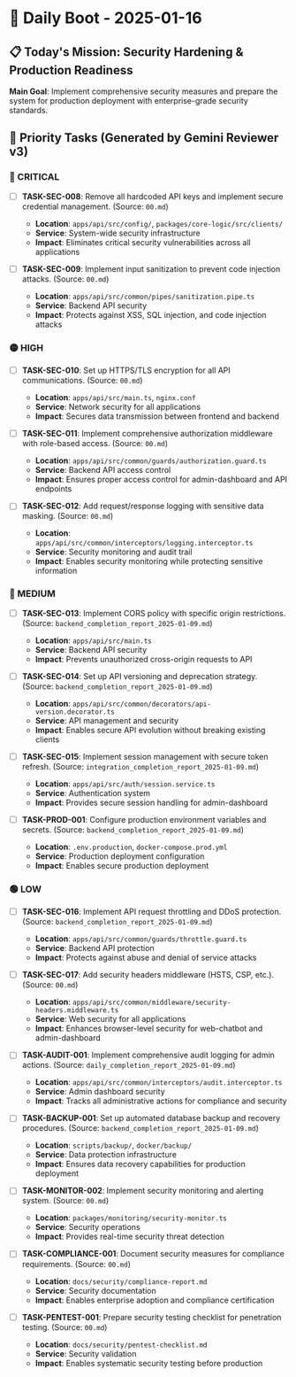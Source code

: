 # 🚀 Daily Boot - 2025-01-16

## 📋 Today's Mission: Security Hardening & Production Readiness

**Main Goal**: Implement comprehensive security measures and prepare the system for production deployment with enterprise-grade security standards.

## 🎯 Priority Tasks (Generated by Gemini Reviewer v3)

### 🔴 CRITICAL
- [ ] **TASK-SEC-008**: Remove all hardcoded API keys and implement secure credential management. (Source: `00.md`)
  - **Location**: `apps/api/src/config/`, `packages/core-logic/src/clients/`
  - **Service**: System-wide security infrastructure
  - **Impact**: Eliminates critical security vulnerabilities across all applications

- [ ] **TASK-SEC-009**: Implement input sanitization to prevent code injection attacks. (Source: `00.md`)
  - **Location**: `apps/api/src/common/pipes/sanitization.pipe.ts`
  - **Service**: Backend API security
  - **Impact**: Protects against XSS, SQL injection, and code injection attacks

### 🟡 HIGH
- [ ] **TASK-SEC-010**: Set up HTTPS/TLS encryption for all API communications. (Source: `00.md`)
  - **Location**: `apps/api/src/main.ts`, `nginx.conf`
  - **Service**: Network security for all applications
  - **Impact**: Secures data transmission between frontend and backend

- [ ] **TASK-SEC-011**: Implement comprehensive authorization middleware with role-based access. (Source: `00.md`)
  - **Location**: `apps/api/src/common/guards/authorization.guard.ts`
  - **Service**: Backend API access control
  - **Impact**: Ensures proper access control for admin-dashboard and API endpoints

- [ ] **TASK-SEC-012**: Add request/response logging with sensitive data masking. (Source: `00.md`)
  - **Location**: `apps/api/src/common/interceptors/logging.interceptor.ts`
  - **Service**: Security monitoring and audit trail
  - **Impact**: Enables security monitoring while protecting sensitive information

### 🔵 MEDIUM
- [ ] **TASK-SEC-013**: Implement CORS policy with specific origin restrictions. (Source: `backend_completion_report_2025-01-09.md`)
  - **Location**: `apps/api/src/main.ts`
  - **Service**: Backend API security
  - **Impact**: Prevents unauthorized cross-origin requests to API

- [ ] **TASK-SEC-014**: Set up API versioning and deprecation strategy. (Source: `backend_completion_report_2025-01-09.md`)
  - **Location**: `apps/api/src/common/decorators/api-version.decorator.ts`
  - **Service**: API management and security
  - **Impact**: Enables secure API evolution without breaking existing clients

- [ ] **TASK-SEC-015**: Implement session management with secure token refresh. (Source: `integration_completion_report_2025-01-09.md`)
  - **Location**: `apps/api/src/auth/session.service.ts`
  - **Service**: Authentication system
  - **Impact**: Provides secure session handling for admin-dashboard

- [ ] **TASK-PROD-001**: Configure production environment variables and secrets. (Source: `backend_completion_report_2025-01-09.md`)
  - **Location**: `.env.production`, `docker-compose.prod.yml`
  - **Service**: Production deployment configuration
  - **Impact**: Enables secure production deployment

### 🟢 LOW
- [ ] **TASK-SEC-016**: Implement API request throttling and DDoS protection. (Source: `backend_completion_report_2025-01-09.md`)
  - **Location**: `apps/api/src/common/guards/throttle.guard.ts`
  - **Service**: Backend API protection
  - **Impact**: Protects against abuse and denial of service attacks

- [ ] **TASK-SEC-017**: Add security headers middleware (HSTS, CSP, etc.). (Source: `00.md`)
  - **Location**: `apps/api/src/common/middleware/security-headers.middleware.ts`
  - **Service**: Web security for all applications
  - **Impact**: Enhances browser-level security for web-chatbot and admin-dashboard

- [ ] **TASK-AUDIT-001**: Implement comprehensive audit logging for admin actions. (Source: `daily_completion_report_2025-01-09.md`)
  - **Location**: `apps/api/src/common/interceptors/audit.interceptor.ts`
  - **Service**: Admin dashboard security
  - **Impact**: Tracks all administrative actions for compliance and security

- [ ] **TASK-BACKUP-001**: Set up automated database backup and recovery procedures. (Source: `backend_completion_report_2025-01-09.md`)
  - **Location**: `scripts/backup/`, `docker/backup/`
  - **Service**: Data protection infrastructure
  - **Impact**: Ensures data recovery capabilities for production deployment

- [ ] **TASK-MONITOR-002**: Implement security monitoring and alerting system. (Source: `00.md`)
  - **Location**: `packages/monitoring/security-monitor.ts`
  - **Service**: Security operations
  - **Impact**: Provides real-time security threat detection

- [ ] **TASK-COMPLIANCE-001**: Document security measures for compliance requirements. (Source: `00.md`)
  - **Location**: `docs/security/compliance-report.md`
  - **Service**: Security documentation
  - **Impact**: Enables enterprise adoption and compliance certification

- [ ] **TASK-PENTEST-001**: Prepare security testing checklist for penetration testing. (Source: `00.md`)
  - **Location**: `docs/security/pentest-checklist.md`
  - **Service**: Security validation
  - **Impact**: Enables systematic security testing before production